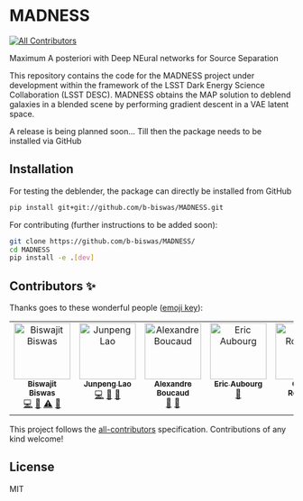 # MADNESS
<!-- ALL-CONTRIBUTORS-BADGE:START - Do not remove or modify this section -->
[![All Contributors](https://img.shields.io/badge/all_contributors-6-orange.svg?style=flat-square)](#contributors-)
<!-- ALL-CONTRIBUTORS-BADGE:END -->

Maximum A posteriori with Deep NEural networks for Source Separation

This repository contains the code for the MADNESS project under development within the framework of the LSST Dark Energy Science Collaboration (LSST DESC).
MADNESS obtains the MAP solution to deblend galaxies in a blended scene by performing gradient descent in a VAE latent space.

A release is being planned soon... 
Till then the package needs to be installed via GitHub

## Installation
For testing the deblender, the package can directly be installed from GitHub
```bash
pip install git+git://github.com/b-biswas/MADNESS.git
```
For contributing (further instructions to be added soon):
```bash
git clone https://github.com/b-biswas/MADNESS/
cd MADNESS
pip install -e .[dev]
```

## Contributors ✨

Thanks goes to these wonderful people ([emoji key](https://allcontributors.org/docs/en/emoji-key)):

<!-- ALL-CONTRIBUTORS-LIST:START - Do not remove or modify this section -->
<!-- prettier-ignore-start -->
<!-- markdownlint-disable -->
<table>
  <tbody>
    <tr>
      <td align="center" valign="top" width="14.28%"><a href="https://github.com/b-biswas"><img src="https://avatars.githubusercontent.com/u/44917825?v=4?s=100" width="100px;" alt="Biswajit Biswas"/><br /><sub><b>Biswajit Biswas</b></sub></a><br /><a href="https://github.com/b-biswas/MADNESS/commits?author=b-biswas" title="Code">💻</a> <a href="#ideas-b-biswas" title="Ideas, Planning, & Feedback">🤔</a> <a href="https://github.com/b-biswas/MADNESS/commits?author=b-biswas" title="Tests">⚠️</a> <a href="#maintenance-b-biswas" title="Maintenance">🚧</a></td>
      <td align="center" valign="top" width="14.28%"><a href="https://junpenglao.xyz/"><img src="https://avatars.githubusercontent.com/u/12952641?v=4?s=100" width="100px;" alt="Junpeng Lao"/><br /><sub><b>Junpeng Lao</b></sub></a><br /><a href="https://github.com/b-biswas/MADNESS/commits?author=junpenglao" title="Code">💻</a> <a href="https://github.com/b-biswas/MADNESS/pulls?q=is%3Apr+reviewed-by%3Ajunpenglao" title="Reviewed Pull Requests">👀</a> <a href="#ideas-junpenglao" title="Ideas, Planning, & Feedback">🤔</a></td>
      <td align="center" valign="top" width="14.28%"><a href="https://aboucaud.github.io"><img src="https://avatars.githubusercontent.com/u/3065310?v=4?s=100" width="100px;" alt="Alexandre Boucaud"/><br /><sub><b>Alexandre Boucaud</b></sub></a><br /><a href="https://github.com/b-biswas/MADNESS/pulls?q=is%3Apr+reviewed-by%3Aaboucaud" title="Reviewed Pull Requests">👀</a> <a href="#ideas-aboucaud" title="Ideas, Planning, & Feedback">🤔</a></td>
      <td align="center" valign="top" width="14.28%"><a href="https://github.com/aubourg"><img src="https://avatars.githubusercontent.com/u/4321664?v=4?s=100" width="100px;" alt="Eric Aubourg"/><br /><sub><b>Eric Aubourg</b></sub></a><br /><a href="#ideas-aubourg" title="Ideas, Planning, & Feedback">🤔</a></td>
      <td align="center" valign="top" width="14.28%"><a href="https://github.com/roucelle"><img src="https://avatars.githubusercontent.com/u/17788009?v=4?s=100" width="100px;" alt="Cécile Roucelle"/><br /><sub><b>Cécile Roucelle</b></sub></a><br /><a href="#ideas-roucelle" title="Ideas, Planning, & Feedback">🤔</a></td>
      <td align="center" valign="top" width="14.28%"><a href="https://github.com/aguinot"><img src="https://avatars.githubusercontent.com/u/39480528?v=4?s=100" width="100px;" alt="Axel Guinot"/><br /><sub><b>Axel Guinot</b></sub></a><br /><a href="#ideas-aguinot" title="Ideas, Planning, & Feedback">🤔</a></td>
    </tr>
  </tbody>
</table>

<!-- markdownlint-restore -->
<!-- prettier-ignore-end -->

<!-- ALL-CONTRIBUTORS-LIST:END -->

This project follows the [all-contributors](https://github.com/all-contributors/all-contributors) specification. Contributions of any kind welcome!

## License
MIT 
